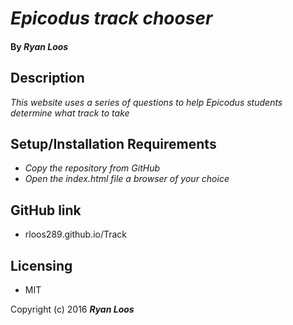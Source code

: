 # _Epicodus track chooser_

#### By _Ryan Loos_

## Description

_This website uses a series of questions to help Epicodus students determine what track to take_

## Setup/Installation Requirements

* _Copy the repository from GitHub_
* _Open the index.html file a browser of your choice_

## GitHub link
* rloos289.github.io/Track 

## Licensing

* MIT

Copyright (c) 2016 **_Ryan Loos_**
